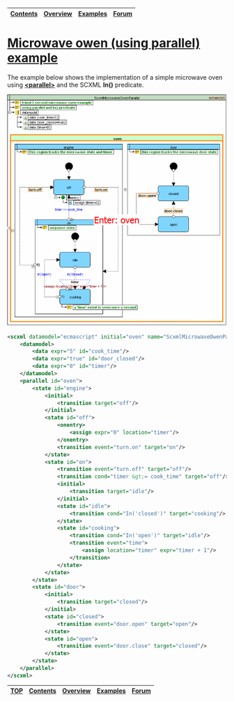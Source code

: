 <a name="top-anchor"/>

| [Contents](../README.md#table-of-contents) | [Overview](../README.md#scxml-overview) | [Examples](../Examples/README.md) | [Forum](https://github.com/alexzhornyak/SCXML-tutorial/discussions) |
|---|---|---|---|

# [Microwave owen (using parallel) example](https://www.w3.org/TR/scxml/#N11619)
The example below shows the implementation of a simple microwave oven using [**\<parallel\>**](parallel.md) and the SCXML **In()** predicate.

![microwave_owen_parallel](../Images/microwave_owen_parallel.gif)

```xml
<scxml datamodel="ecmascript" initial="oven" name="ScxmlMicrowaveOwenParallel" version="1.0" xmlns="http://www.w3.org/2005/07/scxml">
	<datamodel>
		<data expr="5" id="cook_time"/>
		<data expr="true" id="door_closed"/>
		<data expr="0" id="timer"/>
	</datamodel>
	<parallel id="oven">
		<state id="engine">
			<initial>
				<transition target="off"/>
			</initial>
			<state id="off">
				<onentry>
					<assign expr="0" location="timer"/>
				</onentry>
				<transition event="turn.on" target="on"/>
			</state>
			<state id="on">
				<transition event="turn.off" target="off"/>
				<transition cond="timer &gt;= cook_time" target="off"/>
				<initial>
					<transition target="idle"/>
				</initial>
				<state id="idle">
					<transition cond="In('closed')" target="cooking"/>
				</state>
				<state id="cooking">
					<transition cond="In('open')" target="idle"/>
					<transition event="time">
						<assign location="timer" expr="timer + 1"/>
					</transition>
				</state>
			</state>
		</state>
		<state id="door">
			<initial>
				<transition target="closed"/>
			</initial>
			<state id="closed">
				<transition event="door.open" target="open"/>
			</state>
			<state id="open">
				<transition event="door.close" target="closed"/>
			</state>
		</state>
	</parallel>
</scxml>
```

| [TOP](#top-anchor) | [Contents](../README.md#table-of-contents) | [Overview](../README.md#scxml-overview) | [Examples](../Examples/README.md) | [Forum](https://github.com/alexzhornyak/SCXML-tutorial/discussions) |
|---|---|---|---|---|
